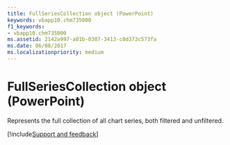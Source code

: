 ```yaml
---
title: FullSeriesCollection object (PowerPoint)
keywords: vbapp10.chm735000
f1_keywords:
- vbapp10.chm735000
ms.assetid: 2142a997-a01b-0307-3413-c0d373c573fa
ms.date: 06/08/2017
ms.localizationpriority: medium
---
```



# FullSeriesCollection object (PowerPoint)

Represents the full collection of all chart series, both filtered and unfiltered.

[!include[Support and feedback](~/includes/feedback-boilerplate.md)]